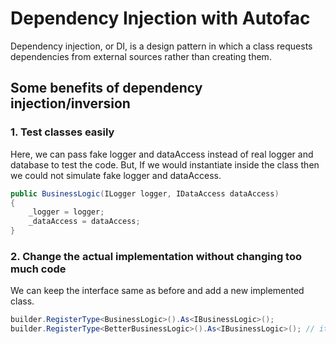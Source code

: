 # Dependency Injection with Autofac
Dependency injection, or DI, is a design pattern in which a class requests dependencies from external sources rather than creating them.

## Some benefits of dependency injection/inversion

### 1. Test classes easily

Here, we can pass fake logger and dataAccess instead of real logger and database to test the code. But, If we would instantiate inside the class then we could not simulate fake logger and dataAccess.

```c#
public BusinessLogic(ILogger logger, IDataAccess dataAccess)
{
    _logger = logger;
    _dataAccess = dataAccess;
}
```

### 2. Change the actual implementation without changing too much code

We can keep the interface same as before and add a new implemented class.

```c#
builder.RegisterType<BusinessLogic>().As<IBusinessLogic>();
builder.RegisterType<BetterBusinessLogic>().As<IBusinessLogic>(); // it's now easy to change the implementation
```
